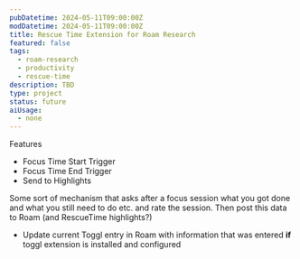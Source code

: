 ```yaml
---
pubDatetime: 2024-05-11T09:00:00Z
modDatetime: 2024-05-11T09:00:00Z
title: Rescue Time Extension for Roam Research
featured: false
tags:
  - roam-research
  - productivity
  - rescue-time
description: TBD
type: project
status: future
aiUsage:
  - none
---
```


Features

- Focus Time Start Trigger
- Focus Time End Trigger
- Send to Highlights

Some sort of mechanism that asks after a focus session what you got done and what you still need to do etc. and rate the session. Then post this data to Roam (and RescueTime highlights?)

- Update current Toggl entry in Roam with information that was entered **if** toggl extension is installed and configured
